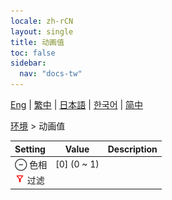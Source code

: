 ```yaml
---
locale: zh-rCN
layout: single
title: 动画值
toc: false
sidebar:
  nav: "docs-tw"
---
```

[Eng](/dancexr/menu/2025.4/scene/auto_updates) | [繁中](/tw/dancexr/menu/2025.4/scene/auto_updates) | [日本語](/jp/dancexr/menu/2025.4/scene/auto_updates) | [한국어](/kr/dancexr/menu/2025.4/scene/auto_updates) | [简中](/zh/dancexr/menu/2025.4/scene/auto_updates)

[环境](../menu#环境) > 动画值



| Setting | Value | Description |
| :--- | --- | :--- |
|<nobr> ⊖ 色相</nobr>| [0] (0 ~ 1) | 
|<nobr><img src="/images/icon/ic_filter.png" alt="filter icon"/> 过滤</nobr>|| 
